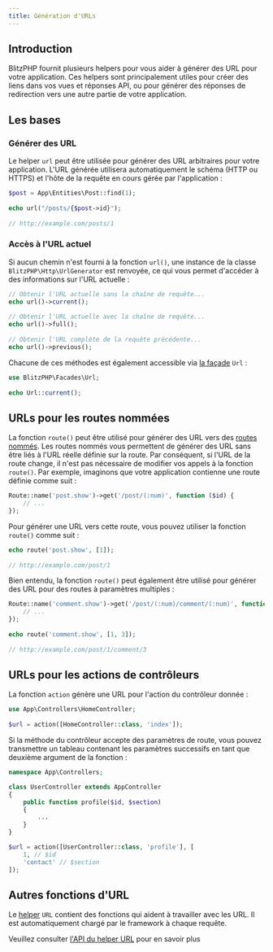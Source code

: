 ```yaml
---
title: Génération d'URLs
---
```


<a name="introduction"></a>
## Introduction

BlitzPHP fournit plusieurs helpers pour vous aider à générer des URL pour votre application. Ces helpers sont principalement utiles pour créer des liens dans vos vues et réponses API, ou pour générer des réponses de redirection vers une autre partie de votre application.

<a name="les-bases"></a>
## Les bases

<a name="generer-des-url"></a>
### Générer des URL

Le helper `url` peut être utilisée pour générer des URL arbitraires pour votre application. L'URL générée utilisera automatiquement le schéma (HTTP ou HTTPS) et l'hôte de la requête en cours gérée par l'application :

```php
$post = App\Entities\Post::find(1);
 
echo url("/posts/{$post->id}");
 
// http://example.com/posts/1
```

<a name="acces-a-l-url-actuel"></a>
### Accès à l'URL actuel

Si aucun chemin n'est fourni à la fonction `url()`, une instance de la classe `BlitzPHP\Http\UrlGenerator` est renvoyée, ce qui vous permet d'accéder à des informations sur l'URL actuelle :

```php
// Obtenir l'URL actuelle sans la chaîne de requête...
echo url()->current();
 
// Obtenir l'URL actuelle avec la chaîne de requête...
echo url()->full();
 
// Obtenir l'URL complète de la requête précédente...
echo url()->previous();
```

Chacune de ces méthodes est également accessible via [la façade](/docs/{version}/facades) `Url` :

```php
use BlitzPHP\Facades\Url;
 
echo Url::current();
```

<a name="urls-pour-les-routes-nommees"></a>
## URLs pour les routes nommées

La fonction `route()` peut être utilisé pour générer des URL vers des [routes nommés](/docs/{version}/routage#routes-nommees). Les routes nommés vous permettent de générer des URL sans être liés à l'URL réelle définie sur la route. Par conséquent, si l'URL de la route change, il n'est pas nécessaire de modifier vos appels à la fonction `route()`. Par exemple, imaginons que votre application contienne une route définie comme suit :

```php
Route::name('post.show')->get('/post/(:num)', function ($id) {
    // ...
});
```

Pour générer une URL vers cette route, vous pouvez utiliser la fonction `route()` comme suit :

```php
echo route('post.show', [1]);
 
// http://example.com/post/1
```

Bien entendu, la fonction `route()` peut également être utilisé pour générer des URL pour des routes à paramètres multiples :

```php
Route::name('comment.show')->get('/post/(:num)/comment/(:num)', function ($id_post, $id_comment) {
    // ...
});
 
echo route('comment.show', [1, 3]);
 
// http://example.com/post/1/comment/3
```

<a name="urls-pour-les-actions-de-controleurs"></a>
## URLs pour les actions de contrôleurs

La fonction `action` génère une URL pour l'action du contrôleur donnée :

```php
use App\Controllers\HomeController;
 
$url = action([HomeController::class, 'index']);
```

Si la méthode du contrôleur accepte des paramètres de route, vous pouvez transmettre un tableau contenant les paramètres successifs en tant que deuxième argument de la fonction :

```php  
namespace App\Controllers;

class UserController extends AppController 
{
    public function profile($id, $section)
    {
        ...
    }
}

$url = action([UserController::class, 'profile'], [
    1, // $id
    'contact' // $section
]);
```

<a name="autres-fonctions-d-url"></a>
## Autres fonctions d'URL

Le [helper](/docs/{version}/helpers) `URL` contient des fonctions qui aident à travailler avec les URL. Il est automatiquement chargé par le framework à chaque requête.

Veuillez consulter [l'API du helper URL](/api/{version}/BlitzPHP/Helpers/url.html) pour en savoir plus